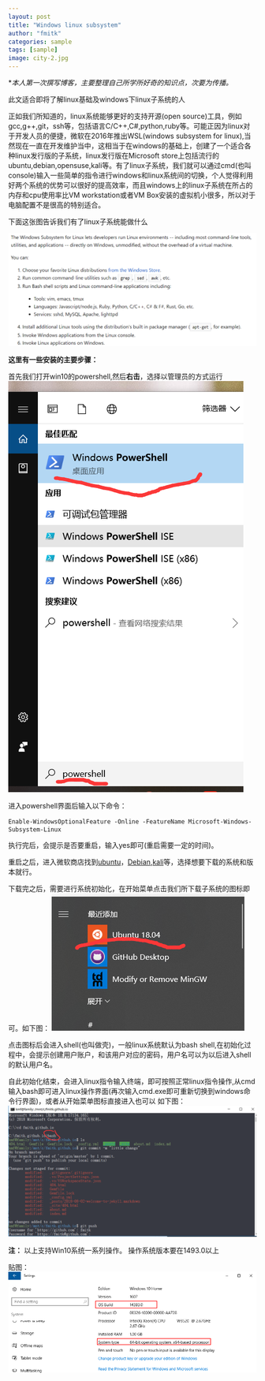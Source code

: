 ```yaml
---
layout: post
title: "Windows linux subsystem"
author: "fmitk"
categories: sample
tags: [sample]
image: city-2.jpg
---
```

<!-- ![img](/assets/img/cuba-1.jpg) -->
**本人第一次撰写博客，主要整理自己所学所好奇的知识点，次要为传播。*

此文适合即将了解linux基础及windows下linux子系统的人

正如我们所知道的，linux系统能够更好的支持开源(open source)工具，例如gcc,g++,git，ssh等，包括语言C/C++,C#,python,ruby等。可能正因为linux对于开发人员的便捷，微软在2016年推出WSL(windows subsystem for linux),当然现在一直在开发维护当中，这相当于在windows的基础上，创建了一个适合各种linux发行版的子系统，linux发行版在Microsoft store上包括流行的ubuntu,debian,opensuse,kali等。有了linux子系统，我们就可以通过cmd(也叫console)输入一些简单的指令进行windows和linux系统间的切换，个人觉得利用好两个系统的优势可以很好的提高效率，而且windows上的linux子系统在所占的内存和cpu使用率比VM workstation或者VM Box安装的虚拟机小很多，所以对于电脑配置不是很高的特别适合。

下面这张图告诉我们有了linux子系统能做什么

![img](/assets/post_imgs/img01.PNG)

**这里有一些安装的主要步骤：**

首先我们打开win10的powershell,然后**右击**，选择以管理员的方式运行
![img02](/assets/post_imgs/img02.png)


进入powershell界面后输入以下命令：

```shell
Enable-WindowsOptionalFeature -Online -FeatureName Microsoft-Windows-Subsystem-Linux
```

执行完后，会提示是否要重启，输入yes即可(重启需要一定的时间)。

重启之后，进入微软商店找到[ubuntu](https://www.microsoft.com/zh-cn/p/ubuntu/9nblggh4msv6?rtc=1&activetab=pivot%3aoverviewtab)，[Debian](https://www.microsoft.com/zh-cn/p/debian-gnu-linux/9msvkqc78pk6?activetab=pivot%3aoverviewtab),[kali](https://www.microsoft.com/zh-cn/p/kali-linux/9pkr34tncv07?activetab=pivot%3aoverviewtab)等，选择想要下载的系统和版本就行。

下载完之后，需要进行系统初始化，在开始菜单点击我们所下载子系统的图标即可。如下图：
![img03](/assets/post_imgs/img03.png)

点击图标后会进入shell(也叫做壳)，一般linux系统默认为bash shell,在初始化过程中，会提示创建用户账户，和该用户对应的密码，用户名可以为以后进入shell的默认用户名。

自此初始化结束，会进入linux指令输入终端，即可按照正常linux指令操作,从cmd输入bash即可进入linux操作界面(再次输入cmd.exe即可重新切换到windows命令行界面)，或者从开始菜单图标直接进入也可以
如下图：
![img04](/assets/post_imgs/img04.png)

**注：**
以上支持Win10系统一系列操作。
操作系统版本要在1493.0以上

贴图：
![system](/assets/post_imgs/system.png)
